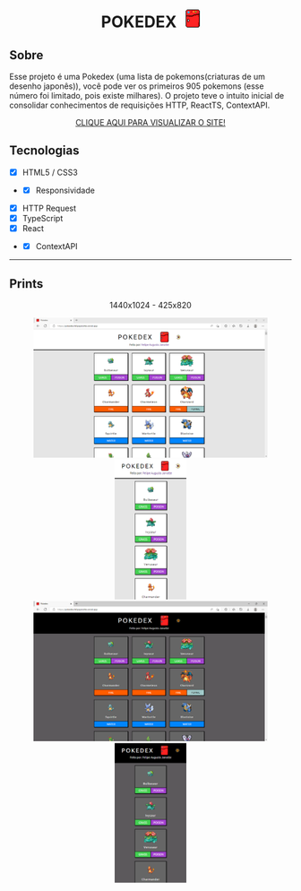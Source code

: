 <div align="center">
<h1>POKEDEX <img style="margin-left:10px;" src="./public/favicon.png"/></h1>
</div>

## Sobre

Esse projeto é uma Pokedex (uma lista de pokemons(criaturas de um desenho japonês)), você pode ver os primeiros 905 pokemons (esse número foi limitado, pois existe milhares). O projeto teve o intuito inicial de consolidar conhecimentos de requisições HTTP, ReactTS, ContextAPI.

<div  align="center">
  <a href="https://pokedex.felipejanotte.vercel.app" target="_blank">CLIQUE AQUI PARA VISUALIZAR O SITE!</a>
</div>

## Tecnologias

- [x] HTML5 / CSS3
- - [x] Responsividade
- [x] HTTP Request
- [x] TypeScript
- [x] React
- - [x] ContextAPI

---

## Prints

<div align="center">
<p>1440x1024 - 425x820</p>

<img height="250" src="./public/prints/light-desktop.png" alt="Tela inicial da Pokedex em tema claro"/>
<img height="250" src="./public/prints/light-mobile.png" alt="Tela inicial da Pokedex em tema claro"/>

<img height="250" src="./public/prints/dark-desktop.png" alt="Tela inicial da Pokedex em tema escuro"/>
<img height="250" src="./public/prints/dark-mobile.png" alt="Tela inicial da Pokedex em tema escuro"/>

</div>
